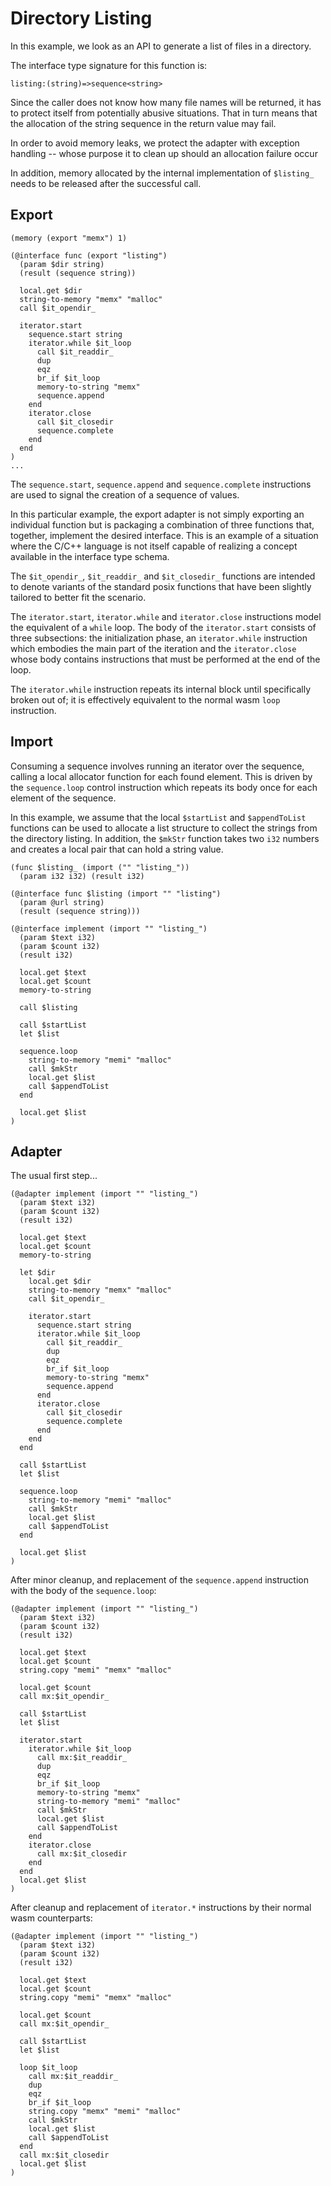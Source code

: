 # Directory Listing

In this example, we look as an API to generate a list of files in a directory. 

The interface type signature for this function is:

```
listing:(string)=>sequence<string>
```

Since the caller does not know how many file names will be returned, it has to
protect itself from potentially abusive situations. That in turn means that the
allocation of the string sequence in the return value may fail.

In order to avoid memory leaks, we protect the adapter with exception handling
-- whose purpose it to clean up should an allocation failure occur

In addition, memory allocated by the internal implementation of `$listing_`
needs to be released after the successful call.

## Export

```
(memory (export "memx") 1)

(@interface func (export "listing")
  (param $dir string)
  (result (sequence string))

  local.get $dir
  string-to-memory "memx" "malloc"
  call $it_opendir_
  
  iterator.start
    sequence.start string
    iterator.while $it_loop
      call $it_readdir_
      dup
      eqz
      br_if $it_loop
      memory-to-string "memx"
      sequence.append
    end
    iterator.close
      call $it_closedir
      sequence.complete
    end
  end
)
...
```

The `sequence.start`, `sequence.append` and `sequence.complete` instructions are
used to signal the creation of a sequence of values.

In this particular example, the export adapter is not simply exporting an
individual function but is packaging a combination of three functions that,
together, implement the desired interface. This is an example of a situation
where the C/C++ language is not itself capable of realizing a concept available
in the interface type schema.

The `$it_opendir_`, `$it_readdir_` and `$it_closedir_` functions are intended to
denote variants of the standard posix functions that have been slightly tailored
to better fit the scenario.

The `iterator.start`, `iterator.while` and `iterator.close` instructions model
the equivalent of a `while` loop. The body of the `iterator.start` consists of
three subsections: the initialization phase, an `iterator.while` instruction
which embodies the main part of the iteration and the `iterator.close` whose
body contains instructions that must be performed at the end of the loop.

The `iterator.while` instruction repeats its internal block until specifically
broken out of; it is effectively equivalent to the normal wasm `loop`
instruction.

## Import

Consuming a sequence involves running an iterator over the sequence, calling a
local allocator function for each found element. This is driven by the
`sequence.loop` control instruction which repeats its body once for each element
of the sequence.

In this example, we assume that the local `$startList` and `$appendToList`
functions can be used to allocate a list structure to collect the strings from
the directory listing. In addition, the `$mkStr` function takes two `i32`
numbers and creates a local pair that can hold a string value.

```
(func $listing_ (import ("" "listing_"))
  (param i32 i32) (result i32)

(@interface func $listing (import "" "listing")
  (param @url string)
  (result (sequence string)))

(@interface implement (import "" "listing_")
  (param $text i32)
  (param $count i32)
  (result i32)

  local.get $text
  local.get $count
  memory-to-string

  call $listing

  call $startList
  let $list

  sequence.loop
    string-to-memory "memi" "malloc"
    call $mkStr
    local.get $list
    call $appendToList
  end

  local.get $list
)
```

## Adapter

The usual first step...

```
(@adapter implement (import "" "listing_")
  (param $text i32)
  (param $count i32)
  (result i32)

  local.get $text
  local.get $count
  memory-to-string

  let $dir
    local.get $dir
    string-to-memory "memx" "malloc"
    call $it_opendir_

    iterator.start
      sequence.start string
      iterator.while $it_loop
        call $it_readdir_
        dup
        eqz
        br_if $it_loop
        memory-to-string "memx"
        sequence.append
      end
      iterator.close
        call $it_closedir
        sequence.complete
      end
    end
  end

  call $startList
  let $list

  sequence.loop
    string-to-memory "memi" "malloc"
    call $mkStr
    local.get $list
    call $appendToList
  end

  local.get $list
)
```

After minor cleanup, and replacement of the `sequence.append` instruction with
the body of the `sequence.loop`:

```
(@adapter implement (import "" "listing_")
  (param $text i32)
  (param $count i32)
  (result i32)

  local.get $text
  local.get $count
  string.copy "memi" "memx" "malloc"

  local.get $count
  call mx:$it_opendir_

  call $startList
  let $list

  iterator.start
    iterator.while $it_loop
      call mx:$it_readdir_
      dup
      eqz
      br_if $it_loop
      memory-to-string "memx"
      string-to-memory "memi" "malloc"
      call $mkStr
      local.get $list
      call $appendToList
    end
    iterator.close
      call mx:$it_closedir
    end
  end
  local.get $list
)
```

After cleanup and replacement of `iterator.*` instructions by their normal wasm
counterparts:


```
(@adapter implement (import "" "listing_")
  (param $text i32)
  (param $count i32)
  (result i32)

  local.get $text
  local.get $count
  string.copy "memi" "memx" "malloc"

  local.get $count
  call mx:$it_opendir_

  call $startList
  let $list

  loop $it_loop
    call mx:$it_readdir_
    dup
    eqz
    br_if $it_loop
    string.copy "memx" "memi" "malloc"
    call $mkStr
    local.get $list
    call $appendToList
  end
  call mx:$it_closedir
  local.get $list
)
```
